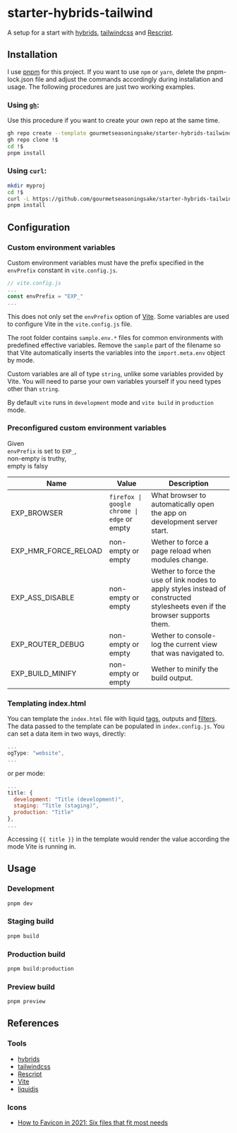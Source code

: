 # starter-hybrids-tailwind

A setup for a start with [hybrids](https://hybrids.js.org), [tailwindcss](https://tailwindcss.com) and [Rescript](https://rescript-lang.org/).

## Installation

I use [pnpm](https://pnpm.io/) for this project. If you want to use `npm` or `yarn`, delete the pnpm-lock.json file and adjust the commands accordingly during installation and usage. The following procedures are just two working examples.

### Using [`gh`](https://cli.github.com/):

Use this procedure if you want to create your own repo at the same time.

```bash
gh repo create --template gourmetseasoningsake/starter-hybrids-tailwind --private my-project-name
gh repo clone !$
cd !$
pnpm install
```

### Using `curl`:

```bash
mkdir myproj
cd !$
curl -L https://github.com/gourmetseasoningsake/starter-hybrids-tailwind/tarball/main | tar --strip=1 -x
pnpm install
```

## Configuration

### Custom environment variables

Custom environment variables must have the prefix specified in the `envPrefix` constant in `vite.config.js`.

```javascript
// vite.config.js
...
const envPrefix = "EXP_"
...
```
This does not only set the `envPrefix` option of [Vite](https://vitejs.dev/). Some variables are used to configure Vite in the `vite.config.js` file.

The root folder contains `sample.env.*` files for common environments with predefined effective variables. Remove the `sample` part of the filename so that Vite automatically inserts the variables into the `import.meta.env` object by mode.

Custom variables are all of type `string`, unlike some variables provided by Vite. You will need to parse your own variables yourself if you need types other than `string`.

By default `vite` runs in `development` mode and `vite build` in `production` mode.

### Preconfigured custom environment variables

Given<br>
`envPrefix` is set to `EXP_`,<br>
non-empty is truthy,<br>
empty is falsy

| Name | Value | Description |
| ---- | ----- | ----------- |
| EXP_BROWSER	| `firefox \| google chrome \| edge` or empty | What browser to automatically open the app on development server start. | 
| EXP_HMR_FORCE_RELOAD | non-empty or empty | Wether to force a page reload when modules change. | 
| EXP_ASS_DISABLE	| non-empty or empty  | Wether to force the use of link nodes to apply styles instead of constructed stylesheets even if the browser supports them. | 
| EXP_ROUTER_DEBUG | non-empty or empty | Wether to console-log the current view that was navigated to. | 
| EXP_BUILD_MINIFY | non-empty or empty | Wether to minify the build output. |

### Templating index.html

You can template the `index.html` file with liquid [tags](https://liquidjs.com/tags/overview.html), outputs and [filters](https://liquidjs.com/filters/overview.html). The data passed to the template can be populated in `index.config.js`. You can set a data item in two ways, directly:
```javascript
...
ogType: "website",
...
```
or per mode:
```javascript
...
title: {
  development: "Title (development)",
  staging: "Title (staging)",
  production: "Title"
},
...
```
Accessing `{{ title }}` in the template would render the value according the mode Vite is running in.

## Usage

### Development

```bash
pnpm dev
```

### Staging build

```bash
pnpm build
```

### Production build

```bash
pnpm build:production
```

### Preview build

```bash
pnpm preview
```

## References

### Tools

- [hybrids](https://hybrids.js.org)
- [tailwindcss](https://tailwindcss.com)
- [Rescript](https://rescript-lang.org/)
- [Vite](https://vitejs.dev/)
- [liquidjs](https://liquidjs.com/)

### Icons

- [How to Favicon in 2021: Six files that fit most needs](https://evilmartians.com/chronicles/how-to-favicon-in-2021-six-files-that-fit-most-needs)
